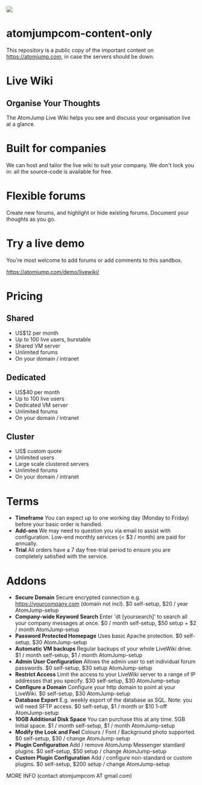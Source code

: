 <img src="https://atomjump.com/images/logo80.png">

# atomjumpcom-content-only
This repository is a public copy of the important content on https://atomjump.com, 
in case the servers should be down.


# Live Wiki

## Organise Your Thoughts
The AtomJump Live Wiki helps you see and discuss your organisation live at a glance.

# Built for companies
We can host and tailor the live wiki to suit your company. We don't lock you in: all the source-code is available for free.

# Flexible forums
Create new forums, and highlight or hide existing forums. Document your thoughts as you go.

 
# Try a live demo
You're most welcome to add forums or add comments to this sandbox.

https://atomjump.com/demo/livewiki/

# Pricing

## Shared

* US$12 per month
* Up to 100 live users, burstable
* Shared VM server
* Unlimited forums
* On your domain / intranet

## Dedicated

* US$40 per month
* Up to 100 live users
* Dedicated VM server
* Unlimited forums
* On your domain / intranet

## Cluster

* US$ custom quote
* Unlimited users
* Large scale clustered servers
* Unlimited forums
* On your domain / intranet

# Terms

* __Timeframe__ 	You can expect up to one working day (Monday to Friday) before your basic order is handled.
* __Add-ons__ We may need to question you via email to assist with configuration. Low-end monthly services (< $3 / month) are paid for annually.
* __Trial__ 	All orders have a 7 day free-trial period to ensure you are completely satisfied with the service.


# Addons

* __Secure Domain__ Secure encrypted connection e.g. https://yourcompany.com (domain not incl). 	$0 self-setup,	$20 / year AtomJump-setup
* __Company-wide Keyword Search__ Enter 'dt [yoursearch]' to search all your company messages at once.  $0 / month self-setup, $50 setup + $2 / month AtomJump-setup
* __Password Protected Homepage__ Uses basic Apache protection. $0 self-setup, $30 AtomJump-setup
* __Automatic VM backups__ Regular backups of your whole LiveWiki drive. $1 / month self-setup, $1 / month AtomJump-setup
* __Admin User Configuration__ Allows the admin user to set individual forum passwords. $0 self-setup, $30 setup AtomJump-setup
* __Restrict Access__ Limit the access to your LiveWiki server to a range of IP addresses that you specify. $30 self-setup, $30 AtomJump-setup 
* __Configure a Domain__ Configure your http domain to point at your LiveWiki. $0 self-setup,	$30 AtomJump-setup
* __Database Export__ E.g. weekly export of the database as SQL. Note: you will need SFTP access. $0 self-setup, 	$1 / month or $10 1-off AtomJump-setup
* __10GB Additional Disk Space__ You can purchase this at any time. 5GB Initial space. $1 / month self-setup, $1 / month AtomJump-setup
* __Modify the Look and Feel__ Colours / Font / Background photo supported. $0 self-setup, 	$30 / change AtomJump-setup
* __Plugin Configuration__ Add / remove AtomJump Messenger standard plugins. $0 self-setup, 	$50 setup / change AtomJump-setup
* __Custom Plugin Configuration__ Add / configure non-standard or custom plugins. $0 self-setup, 	$200 setup / change AtomJump-setup







MORE INFO (contact atomjumpcom AT gmail.com)

